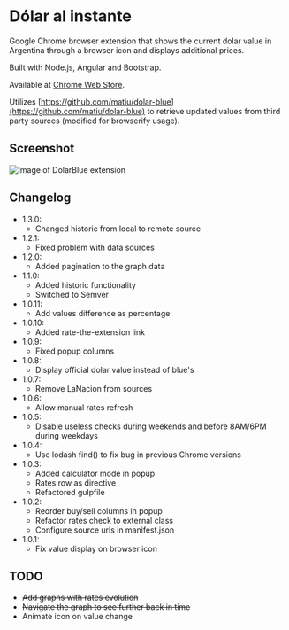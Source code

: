 Dólar al instante
==========

Google Chrome browser extension that shows the current dolar value in Argentina through a browser icon and displays additional prices.

Built with Node.js, Angular and Bootstrap.

Available at [Chrome Web Store](https://chrome.google.com/webstore/detail/dólar-blue-al-instante/bcadgochooecaafmhckfgpjmieepgblp).

Utilizes [https://github.com/matiu/dolar-blue](https://github.com/matiu/dolar-blue) to retrieve updated values from third party sources (modified for browserify usage).

## Screenshot
![Image of DolarBlue extension](http://static.codaxis.com/chrome-dolar-blue.png)

## Changelog

- 1.3.0:
	-	Changed historic from local to remote source
- 1.2.1:
	- Fixed problem with data sources
- 1.2.0:
	- Added pagination to the graph data
- 1.1.0:
	- Added historic functionality
	- Switched to Semver
- 1.0.11:
	- Add values difference as percentage
- 1.0.10:
	- Added rate-the-extension link
- 1.0.9:
	- Fixed popup columns
- 1.0.8:
	- Display official dolar value instead of blue's
- 1.0.7:
	- Remove LaNacion from sources
- 1.0.6:
	- Allow manual rates refresh
- 1.0.5:
	- Disable useless checks during weekends and before 8AM/6PM during weekdays
- 1.0.4:
	- Use lodash find() to fix bug in previous Chrome versions
- 1.0.3:
	- Added calculator mode in popup
	- Rates row as directive
	- Refactored gulpfile
- 1.0.2:
	- Reorder buy/sell columns in popup
	- Refactor rates check to external class
	- Configure source urls in manifest.json
- 1.0.1:
	- Fix value display on browser icon

## TODO
- ~~Add graphs with rates evolution~~
- ~~Navigate the graph to see further back in time~~
- Animate icon on value change
